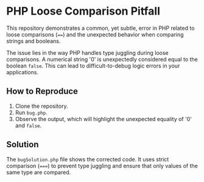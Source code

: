# PHP Loose Comparison Pitfall

This repository demonstrates a common, yet subtle, error in PHP related to loose comparisons (`==`) and the unexpected behavior when comparing strings and booleans.

The issue lies in the way PHP handles type juggling during loose comparisons. A numerical string '0' is unexpectedly considered equal to the boolean `false`.  This can lead to difficult-to-debug logic errors in your applications.

## How to Reproduce

1. Clone the repository.
2. Run `bug.php`.
3. Observe the output, which will highlight the unexpected equality of '0' and `false`.

## Solution

The `bugSolution.php` file shows the corrected code.  It uses strict comparison (`===`) to prevent type juggling and ensure that only values of the same type are compared.